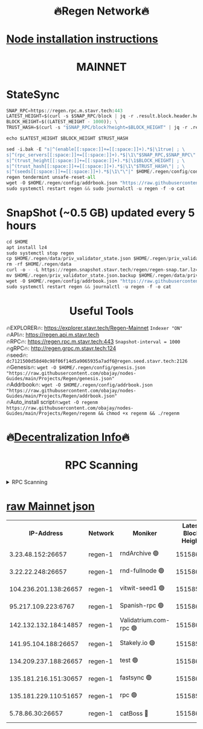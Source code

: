<h1 align="center"> 🔥Regen Network🔥</h1>

[Node installation instructions](https://github.com/obajay/nodes-Guides/tree/main/Projects/Regen)
=
<h1 align="center"> MAINNET</h1>

# StateSync
```python
SNAP_RPC=https://regen.rpc.m.stavr.tech:443
LATEST_HEIGHT=$(curl -s $SNAP_RPC/block | jq -r .result.block.header.height); \
BLOCK_HEIGHT=$((LATEST_HEIGHT - 1000)); \
TRUST_HASH=$(curl -s "$SNAP_RPC/block?height=$BLOCK_HEIGHT" | jq -r .result.block_id.hash)

echo $LATEST_HEIGHT $BLOCK_HEIGHT $TRUST_HASH

sed -i.bak -E "s|^(enable[[:space:]]+=[[:space:]]+).*$|\1true| ; \
s|^(rpc_servers[[:space:]]+=[[:space:]]+).*$|\1\"$SNAP_RPC,$SNAP_RPC\"| ; \
s|^(trust_height[[:space:]]+=[[:space:]]+).*$|\1$BLOCK_HEIGHT| ; \
s|^(trust_hash[[:space:]]+=[[:space:]]+).*$|\1\"$TRUST_HASH\"| ; \
s|^(seeds[[:space:]]+=[[:space:]]+).*$|\1\"\"|" $HOME/.regen/config/config.toml
regen tendermint unsafe-reset-all
wget -O $HOME/.regen/config/addrbook.json "https://raw.githubusercontent.com/obajay/nodes-Guides/main/Projects/Regen/addrbook.json"
sudo systemctl restart regen && sudo journalctl -u regen -f -o cat
```
# SnapShot (~0.5 GB) updated every 5 hours
```python
cd $HOME
apt install lz4
sudo systemctl stop regen
cp $HOME/.regen/data/priv_validator_state.json $HOME/.regen/priv_validator_state.json.backup
rm -rf $HOME/.regen/data
curl -o - -L https://regen.snapshot.stavr.tech/regen/regen-snap.tar.lz4 | lz4 -c -d - | tar -x -C $HOME/.regen --strip-components 2
mv $HOME/.regen/priv_validator_state.json.backup $HOME/.regen/data/priv_validator_state.json
wget -O $HOME/.regen/config/addrbook.json "https://raw.githubusercontent.com/obajay/nodes-Guides/main/Projects/Regen/addrbook.json"
sudo systemctl restart regen && journalctl -u regen -f -o cat
```

 <h1 align="center"> Useful Tools</h1>

🔥EXPLORER🔥:     https://explorer.stavr.tech/Regen-Mainnet        `Indexer "ON"` \
🔥API🔥:          https://regen.api.m.stavr.tech \
🔥RPC🔥:          https://regen.rpc.m.stavr.tech:443              `Snapshot-interval = 1000` \
🔥gRPC🔥:         http://regen.grpc.m.stavr.tech:124 \
🔥seed🔥:      `dc7121500d58d40c98f06f14d5a9065935a7adf6@regen.seed.stavr.tech:2126` \
🔥Genesis🔥:   `wget -O $HOME/.regen/config/genesis.json "https://raw.githubusercontent.com/obajay/nodes-Guides/main/Projects/Regen/genesis.json"` \
🔥Addrbook🔥:  `wget -O $HOME/.regen/config/addrbook.json "https://raw.githubusercontent.com/obajay/nodes-Guides/main/Projects/Regen/addrbook.json"` \
🔥Auto_install script🔥:`wget -O regenm https://raw.githubusercontent.com/obajay/nodes-Guides/main/Projects/Regen/regenm && chmod +x regenm && ./regenm`

🔥[Decentralization Info](https://github.com/obajay/StateSync-snapshots/tree/main/Projects/Regen/Decentralization)🔥
=
<h1 align="center"> RPC Scanning</h1>

<details>
<summary>RPC Scanning</summary>

<h2 align="center"> We scan nodes in real time every 4 hours. And we provide the final result of RPC endpoints.
We cannot influence the operation of these nodes in any way. </h2>


```python
If Voting Power is higher than 0 --> then the Node is a validator of the network and may be subject to attack and be a potential threat to the chain.
```
```python
We marked such validators with a red symbol
```

</details>

[raw Mainnet json](https://rpc-check.regenm.stavr.tech/regenm/rpc-regenm-result.json)
=


<table><tr><th>IP-Address</th><th>Network</th><th>Moniker</th><th>Latest Block Height</th><th>Earliest Block Height</th><th>Catching Up</th><th>Tx Index</th><th>Voting Power</th><th>Scan Time</th></tr><tr><td>3.23.48.152:26657</td><td>regen-1</td><td>rndArchive 🟢</td><td>15158603</td><td>1</td><td>False</td><td>on</td><td>0</td><td>2024-03-17T06:11:18.151552999UTC</td></tr><tr><td>3.22.22.248:26657</td><td>regen-1</td><td>rnd-fullnode 🟢</td><td>15158601</td><td>4134001</td><td>False</td><td>on</td><td>0</td><td>2024-03-17T06:11:07.297828323UTC</td></tr><tr><td>104.236.201.138:26657</td><td>regen-1</td><td>vitwit-seed1 🟢</td><td>15158589</td><td>8943001</td><td>False</td><td>on</td><td>0</td><td>2024-03-17T06:09:53.175594555UTC</td></tr><tr><td>95.217.109.223:6767</td><td>regen-1</td><td>Spanish-rpc 🟢</td><td>15158614</td><td>10068001</td><td>False</td><td>on</td><td>0</td><td>2024-03-17T06:12:21.547003381UTC</td></tr><tr><td>142.132.132.184:14857</td><td>regen-1</td><td>Validatrium.com-rpc 🟢</td><td>15158615</td><td>11175001</td><td>False</td><td>on</td><td>0</td><td>2024-03-17T06:12:25.865000196UTC</td></tr><tr><td>141.95.104.188:26657</td><td>regen-1</td><td>Stakely.io 🟢</td><td>15158598</td><td>13442501</td><td>False</td><td>on</td><td>0</td><td>2024-03-17T06:10:50.172155587UTC</td></tr><tr><td>134.209.237.188:26657</td><td>regen-1</td><td>test 🟢</td><td>15158621</td><td>13992001</td><td>False</td><td>on</td><td>0</td><td>2024-03-17T06:12:59.410251652UTC</td></tr><tr><td>135.181.216.151:30657</td><td>regen-1</td><td>fastsync 🟢</td><td>15158607</td><td>14457001</td><td>False</td><td>off</td><td>0</td><td>2024-03-17T06:11:37.852254496UTC</td></tr><tr><td>135.181.229.110:51657</td><td>regen-1</td><td>rpc 🟢</td><td>15158597</td><td>14844001</td><td>False</td><td>on</td><td>0</td><td>2024-03-17T06:10:41.770256041UTC</td></tr><tr><td>5.78.86.30:26657</td><td>regen-1</td><td>catBoss 🔴</td><td>15158625</td><td>15111001</td><td>False</td><td>on</td><td>9014324700</td><td>2024-03-17T06:13:25.446950610UTC</td></tr></table>